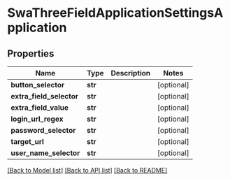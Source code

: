 # SwaThreeFieldApplicationSettingsApplication

## Properties
Name | Type | Description | Notes
------------ | ------------- | ------------- | -------------
**button_selector** | **str** |  | [optional] 
**extra_field_selector** | **str** |  | [optional] 
**extra_field_value** | **str** |  | [optional] 
**login_url_regex** | **str** |  | [optional] 
**password_selector** | **str** |  | [optional] 
**target_url** | **str** |  | [optional] 
**user_name_selector** | **str** |  | [optional] 

[[Back to Model list]](../README.md#documentation-for-models) [[Back to API list]](../README.md#documentation-for-api-endpoints) [[Back to README]](../README.md)

